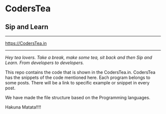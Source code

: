 # CodersTea
## Sip and Learn
---
https://CodersTea.in

---
*Hey tea lovers. Take a break, make some tea, sit back and then Sip and Learn. From developers to developers.*

This repo contains the code that is shown in the CodersTea.in. CodersTea has the snippets of the code mentioned here.
Each program belongs to some posts. 
There will be a link to specific example or snippet in every post.

We have made the file structure based on the Programming languages. 


Hakuna Matata!!!!
